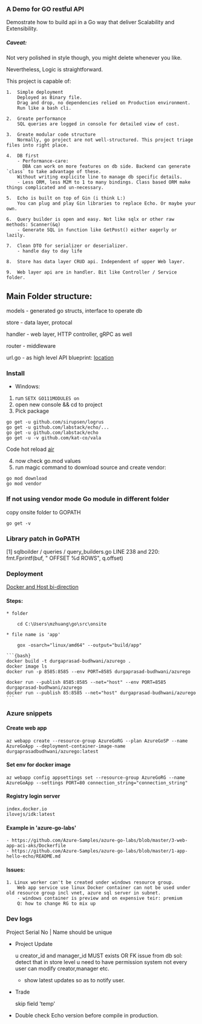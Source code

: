 ### A Demo for GO restful API

Demostrate how to build api in a Go way that deliver Scalability and Extensibility.

##### Caveat: 

Not very polished in style though, you might delete whenever you like. 
       
Nevertheless, Logic is straightforward.

This project is capable of:
    
    1.  Simple deployment
        Deployed as Binary file. 
        Drag and drop, no dependencies relied on Production environment.
        Run like a bash cli.
        
    2.  Greate performance
        SQL queries are logged in console for detailed view of cost.
    
    3.  Greate modular code structure
        Normally, go project are not well-structured. This project triage files into right place.
    
    4.  DB first
        - Performance-care: 
          DBA can work on more features on db side. Backend can generate `class` to take advantage of these.
        Without writing explicite line to manage db specific details.
        - Less ORM, less M2M to 1 to many bindings. Class based ORM make things complicated and un-necessary.
    
    5.  Echo is built on top of Gin (i think L:) 
        You can plug and play Gin libraries to replace Echo. Or maybe your own.
    
    6.  Query builder is open and easy. Not like sqlx or other raw methods: Scanner(&q)
        - Generate SQL in function like GetPost() either eagerly or lazily.
    
    7.  Clean DTO for serializer or deserializer.
        - handle day to day life
    
    8.  Store has data layer CRUD api. Independent of upper Web layer.
    
    9.  Web layer api are in handler. Bit like Controller / Service folder.

## Main Folder structure:

models - generated go structs, interface to operate db

store - data layer, protocal

handler - web layer, HTTP controller, gRPC as well

router - middleware

url.go - as high level API blueprint: [location](https://github.com/ilovejs/Go-Echo-Boiler/blob/feature%2Fupdate_model_use_boiler/handler/url.go)

### Install
- Windows:
1. run `SETX GO111MODULES on`
2. open new console && cd to project
3. Pick package 
```
go get -u github.com/sirupsen/logrus
go get -u github.com/labstack/echo/...
go get -u github.com/labstack/echo
go get -u -v github.com/kat-co/vala
```

Code hot reload [air](https://github.com/cosmtrek/air)

4. now check go.mod values 
5. run magic command to download source and create vendor:
```
go mod download
go mod vendor
```

### If not using vendor mode Go module in different folder

copy onsite folder to GOPATH

`go get -v`

### Library patch in GoPATH

[1]
sqlboilder / queries / query_builders.go
LINE 238 and 220:
fmt.Fprintf(buf, " OFFSET %d ROWS", q.offset)

### Deployment

[Docker and Host bi-direction](https://docs.docker.com/docker-for-mac/networking/#use-cases-and-workarounds)
  
  #### Steps:
    
    * folder
    
        cd C:\Users\mzhuang\go\src\onsite

    * file name is 'app'

        gox -osarch="linux/amd64" --output="build/app"

    ```{bash}
    docker build -t durgaprasad-budhwani/azurego .
    docker image ls
    docker run -p 8585:8585 --env PORT=8585 durgaprasad-budhwani/azurego
    
    docker run --publish 8585:8585 --net="host" --env PORT=8585 durgaprasad-budhwani/azurego
    docker run --publish 85:8585 --net="host" durgaprasad-budhwani/azurego
    ```

### Azure snippets

#### Create web app
    az webapp create --resource-group AzureGoRG --plan AzureGoSP --name AzureGoApp --deployment-container-image-name durgaprasadbudhwani/azurego:latest

#### Set env for docker image
    az webapp config appsettings set --resource-group AzureGoRG --name AzureGoApp --settings PORT=80 connection_string="connection_string"

#### Registry login server
    index.docker.io
    ilovejs/idk:latest

#### Example in 'azure-go-labs'
    - https://github.com/Azure-Samples/azure-go-labs/blob/master/3-web-app-aci-aks/Dockerfile
    - https://github.com/Azure-Samples/azure-go-labs/blob/master/1-app-hello-echo/README.md
#### Issues:
    1. Linux worker can't be created under windows resource group.
        Web app service use linux Docker container can not be used under old resource group incl vnet, azure sql server in subnet.
        - windows container is preview and on expensive teir: premium
        Q: how to change RG to mix up
### Dev logs

Project Serial No | Name should be unique

- Project Update

    u creator_id and manager_id MUST exists OR FK issue from db
        sol: detect that in store level
    u need to have permission system
        not every user can modify creator,manager etc.
    + show latest updates so as to notify user.

- Trade
    
    skip field 'temp'

- Double check Echo version before compile in production.    
